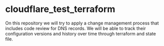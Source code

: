 # cloudflare_test_terraform
On this repository we will try to apply a change management process that includes code review for DNS records. We will be able to track their configuration versions and history over time through terraform and state file.
